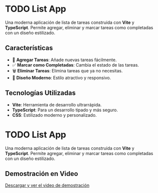 # TODO List App

Una moderna aplicación de lista de tareas construida con **Vite** y **TypeScript**. Permite agregar, eliminar y marcar tareas como completadas con un diseño estilizado.

## Características

- 🌟 **Agregar Tareas**: Añade nuevas tareas fácilmente.
- ✅ **Marcar como Completadas**: Cambia el estado de las tareas.
- 🗑️ **Eliminar Tareas**: Elimina tareas que ya no necesitas.
- 🎨 **Diseño Moderno**: Estilo atractivo y responsivo.

## Tecnologías Utilizadas

- **Vite**: Herramienta de desarrollo ultrarrápida.
- **TypeScript**: Para un desarrollo tipado y más seguro.
- **CSS**: Estilizado moderno y personalizado.

# TODO List App

Una moderna aplicación de lista de tareas construida con **Vite** y **TypeScript**. Permite agregar, eliminar y marcar tareas como completadas con un diseño estilizado.

## Demostración en Video

[Descargar y ver el video de demostración](./assets/video/todo-list.mp4)
